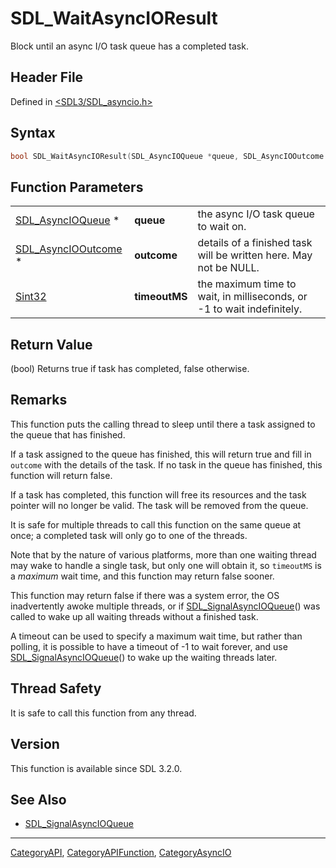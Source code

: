 # SDL_WaitAsyncIOResult

Block until an async I/O task queue has a completed task.

## Header File

Defined in [<SDL3/SDL_asyncio.h>](https://github.com/libsdl-org/SDL/blob/main/include/SDL3/SDL_asyncio.h)

## Syntax

```c
bool SDL_WaitAsyncIOResult(SDL_AsyncIOQueue *queue, SDL_AsyncIOOutcome *outcome, Sint32 timeoutMS);
```

## Function Parameters

|                                            |               |                                                                        |
| ------------------------------------------ | ------------- | ---------------------------------------------------------------------- |
| [SDL_AsyncIOQueue](SDL_AsyncIOQueue) *     | **queue**     | the async I/O task queue to wait on.                                   |
| [SDL_AsyncIOOutcome](SDL_AsyncIOOutcome) * | **outcome**   | details of a finished task will be written here. May not be NULL.      |
| [Sint32](Sint32)                           | **timeoutMS** | the maximum time to wait, in milliseconds, or -1 to wait indefinitely. |

## Return Value

(bool) Returns true if task has completed, false otherwise.

## Remarks

This function puts the calling thread to sleep until there a task assigned
to the queue that has finished.

If a task assigned to the queue has finished, this will return true and
fill in `outcome` with the details of the task. If no task in the queue has
finished, this function will return false.

If a task has completed, this function will free its resources and the task
pointer will no longer be valid. The task will be removed from the queue.

It is safe for multiple threads to call this function on the same queue at
once; a completed task will only go to one of the threads.

Note that by the nature of various platforms, more than one waiting thread
may wake to handle a single task, but only one will obtain it, so
`timeoutMS` is a _maximum_ wait time, and this function may return false
sooner.

This function may return false if there was a system error, the OS
inadvertently awoke multiple threads, or if
[SDL_SignalAsyncIOQueue](SDL_SignalAsyncIOQueue)() was called to wake up
all waiting threads without a finished task.

A timeout can be used to specify a maximum wait time, but rather than
polling, it is possible to have a timeout of -1 to wait forever, and use
[SDL_SignalAsyncIOQueue](SDL_SignalAsyncIOQueue)() to wake up the waiting
threads later.

## Thread Safety

It is safe to call this function from any thread.

## Version

This function is available since SDL 3.2.0.

## See Also

- [SDL_SignalAsyncIOQueue](SDL_SignalAsyncIOQueue)






----
[CategoryAPI](CategoryAPI), [CategoryAPIFunction](CategoryAPIFunction), [CategoryAsyncIO](CategoryAsyncIO)

